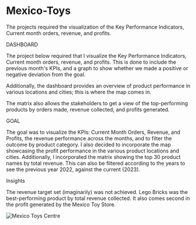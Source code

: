 # Mexico-Toys
The projects required the visualization of the Key Performance Indicators, Current month orders, revenue, and profits. 


DASHBOARD

The project below required that I visualize the Key Performance Indicators, Current month orders, revenue, and profits. This is done to include the previous month's KPIs, and a graph to show whether we made a positive or negative deviation from the goal.

Additionally, the dashboard provides an overview of product performance in various locations and cities; this is where the map comes in. 

The matrix also allows the stakeholders to get a view of the top-performing products by orders made, revenue collected, and profits generated.


GOAL

The goal was to visualize the KPIs: Current Month Orders, Revenue, and Profits, the revenue performance across the months, and to filter the outcome by product category. I also decided to incorporate the map showcasing the profit performance in the various product locations and cities.
Additionally, I incorporated the matrix showing the top 30 product names by total revenue. This can also be filtered according to the years to see the previous year 2022, against the current (2023).

Insights

The revenue target set (imaginarily) was not achieved. 
Lego Bricks was the best-performing product by total revenue collected. It also comes second in the profit generated by the Mexico Toy Store.

![Mexico Toys Centre](https://github.com/user-attachments/assets/ed88e1d1-faf5-4f89-9bfc-ee0e87e0d3e7)

